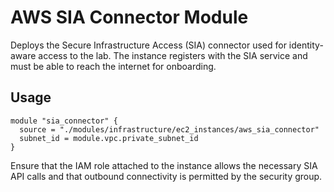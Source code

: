 # AWS SIA Connector Module

Deploys the Secure Infrastructure Access (SIA) connector used for identity-aware access to the lab. The instance registers with the SIA service and must be able to reach the internet for onboarding.

## Usage
```hcl
module "sia_connector" {
  source = "./modules/infrastructure/ec2_instances/aws_sia_connector"
  subnet_id = module.vpc.private_subnet_id
}
```
Ensure that the IAM role attached to the instance allows the necessary SIA API calls and that outbound connectivity is permitted by the security group.
